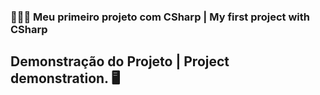 ### 👨🏾‍💻 Meu primeiro projeto com CSharp | My first project with CSharp

## Demonstração do Projeto | Project demonstration. 🖥️
